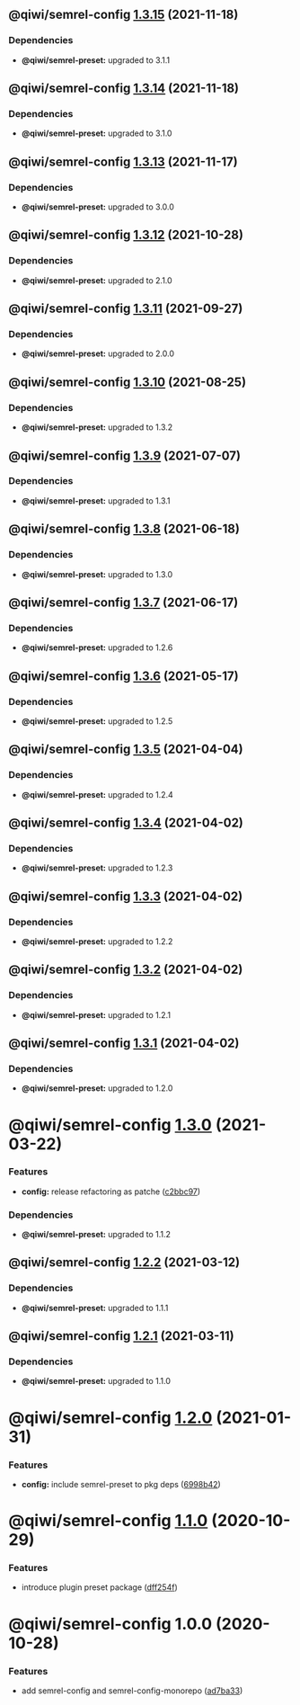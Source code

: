 ## @qiwi/semrel-config [1.3.15](https://github.com/qiwi/semantic-release-toolkit/compare/@qiwi/semrel-config@1.3.14...@qiwi/semrel-config@1.3.15) (2021-11-18)





### Dependencies

* **@qiwi/semrel-preset:** upgraded to 3.1.1

## @qiwi/semrel-config [1.3.14](https://github.com/qiwi/semantic-release-toolkit/compare/@qiwi/semrel-config@1.3.13...@qiwi/semrel-config@1.3.14) (2021-11-18)





### Dependencies

* **@qiwi/semrel-preset:** upgraded to 3.1.0

## @qiwi/semrel-config [1.3.13](https://github.com/qiwi/semantic-release-toolkit/compare/@qiwi/semrel-config@1.3.12...@qiwi/semrel-config@1.3.13) (2021-11-17)





### Dependencies

* **@qiwi/semrel-preset:** upgraded to 3.0.0

## @qiwi/semrel-config [1.3.12](https://github.com/qiwi/semantic-release-toolkit/compare/@qiwi/semrel-config@1.3.11...@qiwi/semrel-config@1.3.12) (2021-10-28)





### Dependencies

* **@qiwi/semrel-preset:** upgraded to 2.1.0

## @qiwi/semrel-config [1.3.11](https://github.com/qiwi/semantic-release-toolkit/compare/@qiwi/semrel-config@1.3.10...@qiwi/semrel-config@1.3.11) (2021-09-27)





### Dependencies

* **@qiwi/semrel-preset:** upgraded to 2.0.0

## @qiwi/semrel-config [1.3.10](https://github.com/qiwi/semantic-release-toolkit/compare/@qiwi/semrel-config@1.3.9...@qiwi/semrel-config@1.3.10) (2021-08-25)





### Dependencies

* **@qiwi/semrel-preset:** upgraded to 1.3.2

## @qiwi/semrel-config [1.3.9](https://github.com/qiwi/semantic-release-toolkit/compare/@qiwi/semrel-config@1.3.8...@qiwi/semrel-config@1.3.9) (2021-07-07)





### Dependencies

* **@qiwi/semrel-preset:** upgraded to 1.3.1

## @qiwi/semrel-config [1.3.8](https://github.com/qiwi/semantic-release-toolkit/compare/@qiwi/semrel-config@1.3.7...@qiwi/semrel-config@1.3.8) (2021-06-18)





### Dependencies

* **@qiwi/semrel-preset:** upgraded to 1.3.0

## @qiwi/semrel-config [1.3.7](https://github.com/qiwi/semantic-release-toolkit/compare/@qiwi/semrel-config@1.3.6...@qiwi/semrel-config@1.3.7) (2021-06-17)





### Dependencies

* **@qiwi/semrel-preset:** upgraded to 1.2.6

## @qiwi/semrel-config [1.3.6](https://github.com/qiwi/semantic-release-toolkit/compare/@qiwi/semrel-config@1.3.5...@qiwi/semrel-config@1.3.6) (2021-05-17)





### Dependencies

* **@qiwi/semrel-preset:** upgraded to 1.2.5

## @qiwi/semrel-config [1.3.5](https://github.com/qiwi/semantic-release-toolkit/compare/@qiwi/semrel-config@1.3.4...@qiwi/semrel-config@1.3.5) (2021-04-04)





### Dependencies

* **@qiwi/semrel-preset:** upgraded to 1.2.4

## @qiwi/semrel-config [1.3.4](https://github.com/qiwi/semantic-release-toolkit/compare/@qiwi/semrel-config@1.3.3...@qiwi/semrel-config@1.3.4) (2021-04-02)





### Dependencies

* **@qiwi/semrel-preset:** upgraded to 1.2.3

## @qiwi/semrel-config [1.3.3](https://github.com/qiwi/semantic-release-toolkit/compare/@qiwi/semrel-config@1.3.2...@qiwi/semrel-config@1.3.3) (2021-04-02)





### Dependencies

* **@qiwi/semrel-preset:** upgraded to 1.2.2

## @qiwi/semrel-config [1.3.2](https://github.com/qiwi/semantic-release-toolkit/compare/@qiwi/semrel-config@1.3.1...@qiwi/semrel-config@1.3.2) (2021-04-02)





### Dependencies

* **@qiwi/semrel-preset:** upgraded to 1.2.1

## @qiwi/semrel-config [1.3.1](https://github.com/qiwi/semantic-release-toolkit/compare/@qiwi/semrel-config@1.3.0...@qiwi/semrel-config@1.3.1) (2021-04-02)





### Dependencies

* **@qiwi/semrel-preset:** upgraded to 1.2.0

# @qiwi/semrel-config [1.3.0](https://github.com/qiwi/semantic-release-toolkit/compare/@qiwi/semrel-config@1.2.2...@qiwi/semrel-config@1.3.0) (2021-03-22)


### Features

* **config:** release refactoring as patche ([c2bbc97](https://github.com/qiwi/semantic-release-toolkit/commit/c2bbc97e4e265e839e034671bf629210ae99db45))





### Dependencies

* **@qiwi/semrel-preset:** upgraded to 1.1.2

## @qiwi/semrel-config [1.2.2](https://github.com/qiwi/semantic-release-toolkit/compare/@qiwi/semrel-config@1.2.1...@qiwi/semrel-config@1.2.2) (2021-03-12)





### Dependencies

* **@qiwi/semrel-preset:** upgraded to 1.1.1

## @qiwi/semrel-config [1.2.1](https://github.com/qiwi/semantic-release-toolkit/compare/@qiwi/semrel-config@1.2.0...@qiwi/semrel-config@1.2.1) (2021-03-11)





### Dependencies

* **@qiwi/semrel-preset:** upgraded to 1.1.0

# @qiwi/semrel-config [1.2.0](https://github.com/qiwi/semantic-release-toolkit/compare/@qiwi/semrel-config@1.1.0...@qiwi/semrel-config@1.2.0) (2021-01-31)


### Features

* **config:** include semrel-preset to pkg deps ([6998b42](https://github.com/qiwi/semantic-release-toolkit/commit/6998b4212df4665274b43978ca7ab2fad58b37ec))

# @qiwi/semrel-config [1.1.0](https://github.com/qiwi/semantic-release-toolkit/compare/@qiwi/semrel-config@1.0.0...@qiwi/semrel-config@1.1.0) (2020-10-29)


### Features

* introduce plugin preset package ([dff254f](https://github.com/qiwi/semantic-release-toolkit/commit/dff254ff4b4d5088e165acb97e28f9e40f84bd20))

# @qiwi/semrel-config 1.0.0 (2020-10-28)


### Features

* add semrel-config and semrel-config-monorepo ([ad7ba33](https://github.com/qiwi/semantic-release-toolkit/commit/ad7ba33cf6f6705c1f1f1919c197d5ad7345de4b))
